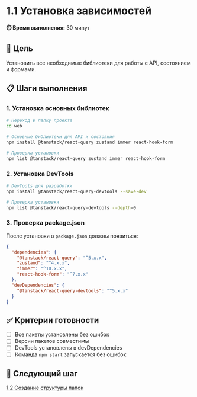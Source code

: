 # 1.1 Установка зависимостей

**⏱️ Время выполнения:** 30 минут

## 🎯 Цель

Установить все необходимые библиотеки для работы с API, состоянием и формами.

## 📋 Шаги выполнения

### 1. Установка основных библиотек

```bash
# Переход в папку проекта
cd web

# Основные библиотеки для API и состояния
npm install @tanstack/react-query zustand immer react-hook-form

# Проверка установки
npm list @tanstack/react-query zustand immer react-hook-form
```

### 2. Установка DevTools

```bash
# DevTools для разработки
npm install @tanstack/react-query-devtools --save-dev

# Проверка установки
npm list @tanstack/react-query-devtools --depth=0
```

### 3. Проверка package.json

После установки в `package.json` должны появиться:

```json
{
  "dependencies": {
    "@tanstack/react-query": "^5.x.x",
    "zustand": "^4.x.x",
    "immer": "^10.x.x",
    "react-hook-form": "^7.x.x"
  },
  "devDependencies": {
    "@tanstack/react-query-devtools": "^5.x.x"
  }
}
```

## ✅ Критерии готовности

- [ ] Все пакеты установлены без ошибок
- [ ] Версии пакетов совместимы
- [ ] DevTools установлены в devDependencies
- [ ] Команда `npm start` запускается без ошибок

## 🔗 Следующий шаг

[1.2 Создание структуры папок](./1.2-folder-structure.md)
